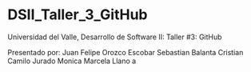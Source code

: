 # DSII_Taller_3_GitHub

Universidad del Valle, Desarrollo de Software II: Taller #3: GitHub


Presentado por: 
      Juan Felipe Orozco Escobar
      Sebastian Balanta
      Cristian Camilo Jurado
      Monica Marcela Llano
a
